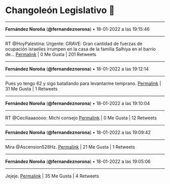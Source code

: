 # Changoleón Legislativo 🙈
*****
**Fernández Noroña** (**@fernandeznorona**) • 18-01-2022 a las 19:15:46
*****
RT @HoyPalestina: Urgente: GRAVE: Gran cantidad de fuerzas de ocupación israelíes irrumpen en la casa de la familia Salhiya en el barrio de…
[Permalink](https://twitter.com/fernandeznorona/status/1483639290424877058) | 0 Me Gusta | 201 Retweets
*****
**Fernández Noroña** (**@fernandeznorona**) • 18-01-2022 a las 19:12:14
*****
Pues yo tengo 62 y sigo batallando para levantarme temprano.
[Permalink](https://twitter.com/fernandeznorona/status/1483638401115033600) | 31 Me Gusta | 1 Retweets
*****
**Fernández Noroña** (**@fernandeznorona**) • 18-01-2022 a las 19:10:04
*****
RT @Ceciliaaaoooo: Michi consejo
[Permalink](https://twitter.com/fernandeznorona/status/1483637855373119497) | 0 Me Gusta | 12 Retweets
*****
**Fernández Noroña** (**@fernandeznorona**) • 18-01-2022 a las 19:09:42
*****
Mira @Ascension528Hz.
[Permalink](https://twitter.com/fernandeznorona/status/1483637766844043266) | 21 Me Gusta | 1 Retweets
*****
**Fernández Noroña** (**@fernandeznorona**) • 18-01-2022 a las 19:05:06
*****
Jejeje.
[Permalink](https://twitter.com/fernandeznorona/status/1483636608171749380) | 35 Me Gusta | 4 Retweets